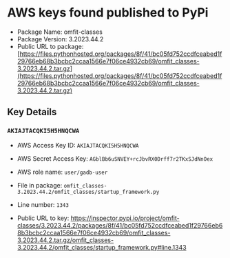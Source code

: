 # AWS keys found published to PyPi

* Package Name: omfit-classes
* Package Version: 3.2023.44.2
* Public URL to package: [https://files.pythonhosted.org/packages/8f/41/bc05fd752ccdfceabed1f29766eb68b3bcbc2ccaa1566e7f06ce4932cb69/omfit_classes-3.2023.44.2.tar.gz](https://files.pythonhosted.org/packages/8f/41/bc05fd752ccdfceabed1f29766eb68b3bcbc2ccaa1566e7f06ce4932cb69/omfit_classes-3.2023.44.2.tar.gz)

## Key Details

### `AKIAJTACQKI5H5HNQCWA`

* AWS Access Key ID: `AKIAJTACQKI5H5HNQCWA`
* AWS Secret Access Key: `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` 
* AWS role name: `user/gadb-user`
* File in package: `omfit_classes-3.2023.44.2/omfit_classes/startup_framework.py`
* Line number: `1343`

* Public URL to key: https://inspector.pypi.io/project/omfit-classes/3.2023.44.2/packages/8f/41/bc05fd752ccdfceabed1f29766eb68b3bcbc2ccaa1566e7f06ce4932cb69/omfit_classes-3.2023.44.2.tar.gz/omfit_classes-3.2023.44.2/omfit_classes/startup_framework.py#line.1343


